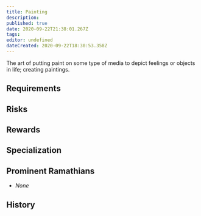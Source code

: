 ```yaml
---
title: Painting
description: 
published: true
date: 2020-09-22T21:38:01.267Z
tags: 
editor: undefined
dateCreated: 2020-09-22T18:30:53.358Z
---
```


The art of putting paint on some type of media to depict feelings or objects in life; creating paintings.

## Requirements

## Risks

## Rewards

## Specialization

## Prominent Ramathians

- *None*

## History